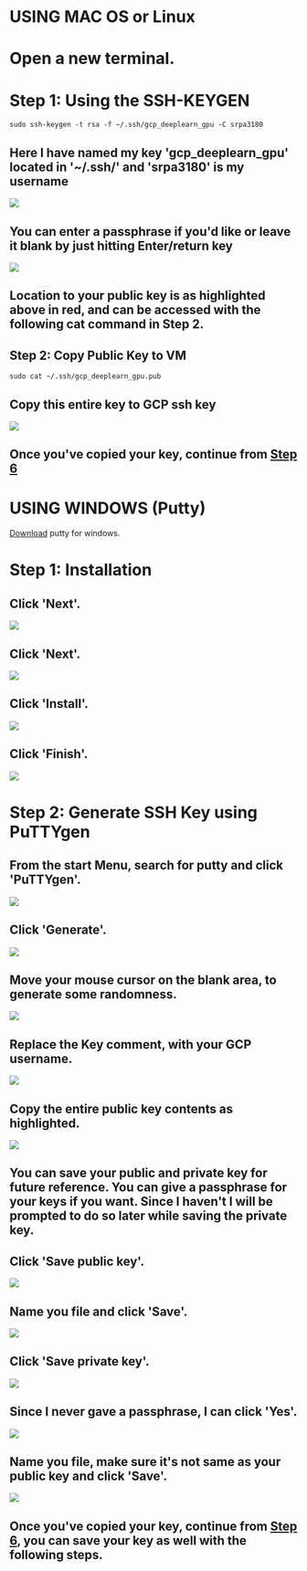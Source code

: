 # USING MAC OS or Linux

# Open a new terminal.

# Step 1: Using the SSH-KEYGEN

```
sudo ssh-keygen -t rsa -f ~/.ssh/gcp_deeplearn_gpu -C srpa3180
```
## Here I have named my key 'gcp_deeplearn_gpu' located in '~/.ssh/' and 'srpa3180' is my username

<kbd>
  <img src="/MAC_LINUX_0_ssh_keygen.png">
</kbd>

## You can enter a passphrase if you'd like or leave it blank by just hitting Enter/return key

<kbd>
  <img src="/MAC_LINUX_1_path_2_key.png">
</kbd>

## Location to your public key is as highlighted above in red, and can be accessed with the following cat command in Step 2.

## Step 2: Copy Public Key to VM

```
sudo cat ~/.ssh/gcp_deeplearn_gpu.pub
```

## Copy this entire key to GCP ssh key

<kbd>
  <img src="/MAC_LINUX_2_cat_pub_key.png">
</kbd>

## Once you've copied your key, continue from [Step 6](https://github.com/s3p02/gcp_console_getting_started)


# USING WINDOWS (Putty)

[Download](https://www.chiark.greenend.org.uk/~sgtatham/putty/latest.html) putty for windows.

# Step 1: Installation

## Click 'Next'. 

<kbd>
  <img src="/0_putty_install.PNG">
</kbd>

## Click 'Next'. 

<kbd>
  <img src="/1_next.PNG">
</kbd>

## Click 'Install'. 

<kbd>
  <img src="/2_install.PNG">
</kbd>

## Click 'Finish'. 

<kbd>
  <img src="/3_finished.PNG">
</kbd>

# Step 2: Generate SSH Key using PuTTYgen

## From the start Menu, search for putty and click 'PuTTYgen'. 

<kbd>
  <img src="/4_putty_gen.png">
</kbd>

## Click 'Generate'.

<kbd>
  <img src="/5_generate.PNG">
</kbd>

## Move your mouse cursor on the blank area, to generate some randomness.

<kbd>
  <img src="/6_move_over_blank_area.PNG">
</kbd>

## Replace the Key comment, with your GCP username.

<kbd>
  <img src="/7_replace_with_user_name.PNG">
</kbd>

## Copy the entire public key contents as highlighted.

<kbd>
  <img src="/8_copy_contents.PNG">
</kbd>

## You can save your public and private key for future reference. You can give a passphrase for your keys if you want. Since I haven't I will be prompted to do so later while saving the private key.

## Click 'Save public key'.

<kbd>
  <img src="/9_save_public_private_key.PNG">
</kbd>

## Name you file and click 'Save'.

<kbd>
  <img src="/10_pub.PNG">
</kbd>

## Click 'Save private key'.

<kbd>
  <img src="/9_save_public_private_key.PNG">
</kbd>

## Since I never gave a passphrase, I can click 'Yes'.

<kbd>
  <img src="/11_private_yes.PNG">
</kbd>

## Name you file, make sure it's not same as your public key and click 'Save'.

<kbd>
  <img src="/12_private.PNG">
</kbd>

## Once you've copied your key, continue from [Step 6](https://github.com/s3p02/gcp_console_getting_started), you can save your key as well with the following steps.
